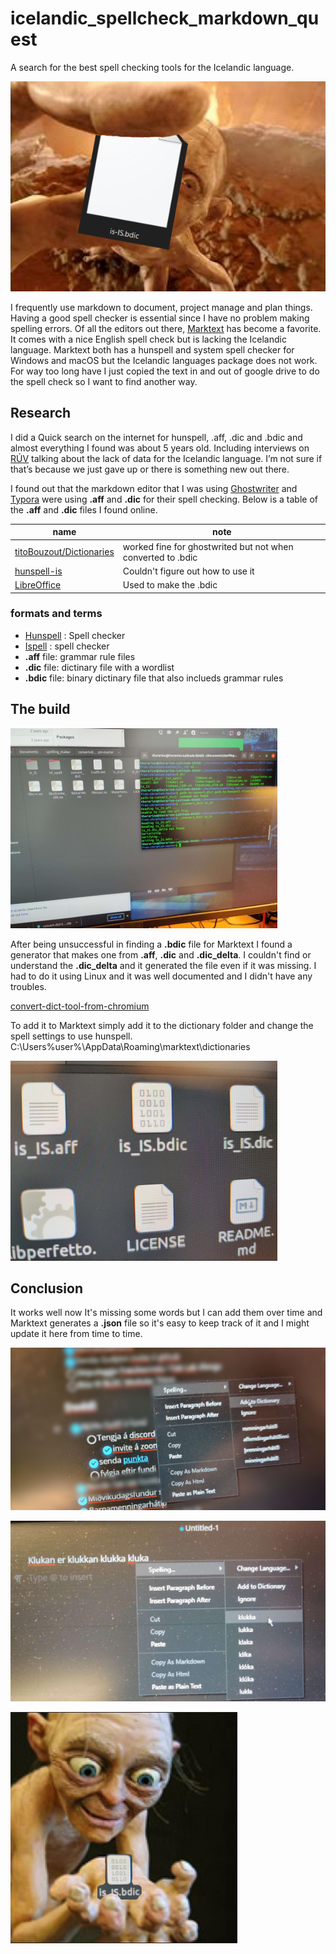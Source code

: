# icelandic_spellcheck_markdown_quest

A search for the best spell checking tools for the Icelandic language.

![is_ISbdic](is_bdic.png)

I frequently use markdown to document, project manage and plan things. Having a good spell checker is essential since I have no problem making spelling errors.
Of all the editors out there, [Marktext](https://www.marktext.cc/) has become a favorite. It comes with a nice English spell check but is lacking the Icelandic language.
Marktext both has a hunspell and system spell checker for Windows and macOS but the Icelandic languages package does not work. 
For way too long have I just copied the text in and out of google drive to do the spell check so I want to find another way.

## Research
I did a Quick search on the internet for hunspell, .aff, .dic and .bdic and almost everything I found was about 5 years old. Including interviews on [RÚV](https://www.ruv.is/frettir/innlent/vantar-rafraen-gogn-um-islenska-tungu) talking about the lack of data for the Icelandic language. I’m not sure if that’s because we just gave up or there is something new out there.

I found out that the markdown editor that I was using [Ghostwriter](https://ghostwriter.kde.org/) and [Typora](https://typora.io/) were using **.aff** and **.dic** for their spell checking. Below is a table of the **.aff** and **.dic** files I found online.

| name                                                                      | note                                                        |
| ------------------------------------------------------------------------- | ----------------------------------------------------------- |
| [titoBouzout/Dictionaries](https://github.com/titoBouzout/Dictionaries)   | worked fine for ghostwrited but not when converted to .bdic |
| [hunspell-is](https://github.com/nifgraup/hunspell-is)                    | Couldn't figure out how to use it                           |
| [LibreOffice](https://github.com/LibreOffice/dictionaries/tree/master/is) | Used to make the .bdic                                      |

### formats and terms

- [Hunspell](https://en.wikipedia.org/wiki/Hunspell) : Spell checker
- [Ispell](https://en.wikipedia.org/wiki/Ispell) : spell checker
- **.aff** file: grammar rule files
- **.dic** file: dictinary file with a wordlist
- **.bdic** file: binary dictinary file that also inclueds grammar rules

## The build

![bdic_gen.png](images/bdic_gen.png)

After being unsuccessful in finding a **.bdic** file for Marktext I found a generator that makes one from **.aff**, **.dic** and **.dic_delta**. I couldn't find or understand the **.dic_delta** and it generated the file even if it was missing. I had to do it using Linux and it was well documented and I didn't have any troubles.

[convert-dict-tool-from-chromium](https://github.com/jankelemen/convert-dict-tool-from-chromium)

To add it to Marktext simply add it to the dictionary folder and change the spell settings to use hunspell.
C:\Users\%user%\AppData\Roaming\marktext\dictionaries

![bdic_file.png](images/bdic_file.png)

## Conclusion

It works well now It's missing some words but I can add them over time and Marktext generates a **.json** file so it's easy to keep track of it and I might update it here from time to time. 

![add_json.png](images/add_json.png)


![spellcheck_working.png](images/spellcheck_working.png)


![spellcheck_working.png](images/is_bdic.png)

